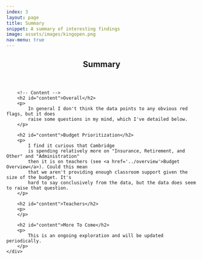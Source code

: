 ```yaml
---
index: 3
layout: page
title: Summary
snippet: A summary of interesting findings
image: assets/images/kingopen.png
nav-menu: true
---
```


<!-- Main -->
<div id="main" class="alt">

<!-- One -->
<section id="one">
	<div class="inner">
		<header class="major">
			<h1>Summary</h1>
		</header>

		<!-- Content -->
		<h2 id="content">Overall</h2>
		<p>
			In general I don't think the data points to any obvious red flags, but it does
			raise some questions in my mind, which I've detailed below.
		</p>

		<h2 id="content">Budget Prioritization</h2>
		<p>
			I find it curious that Cambridge
			is spending relatively more on "Insurance, Retirement, and Other" and "Administration"
			then it is on teachers (see <a href='../overview'>Budget Overview</a>). Could this mean
			that we aren't providing enough classroom support given the size of the budget. It's
			hard to say conclusively from the data, but the data does seem to raise that question.
		</p>

		<h2 id="content">Teachers</h2>
		<p>
		</p>

		<h2 id="content">More To Come</h2>
		<p>
			This is an ongoing exploration and will be updated periodically.
		</p>
	</div>
</section>
